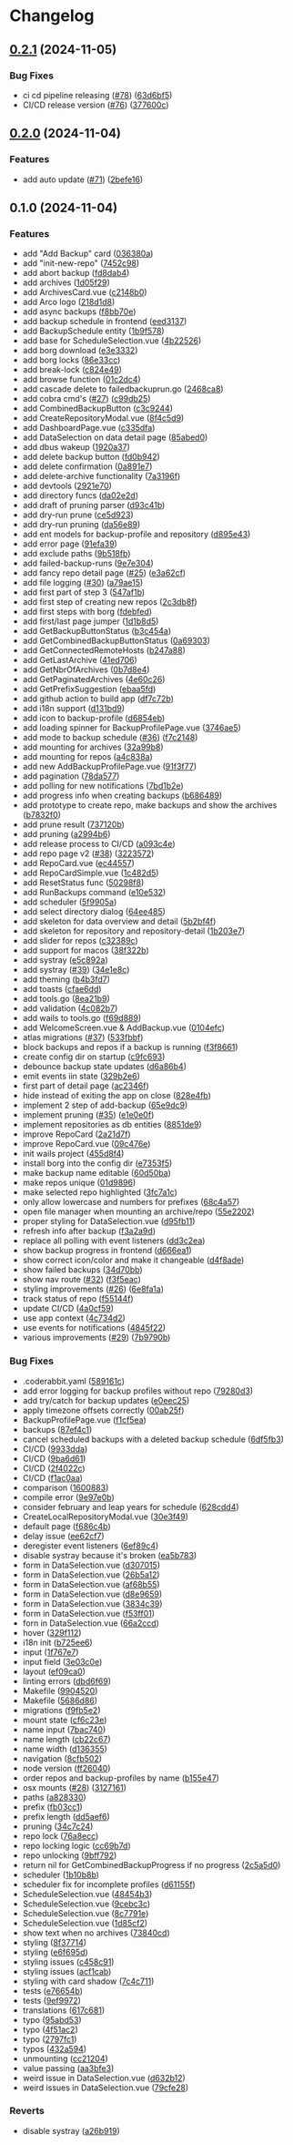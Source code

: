 # Changelog

## [0.2.1](https://github.com/loomi-labs/arco/compare/v0.2.0...v0.2.1) (2024-11-05)


### Bug Fixes

* ci cd pipeline releasing ([#78](https://github.com/loomi-labs/arco/issues/78)) ([63d6bf5](https://github.com/loomi-labs/arco/commit/63d6bf592b8d2d1fb8623c2eec52491531e5033e))
* CI/CD release version ([#76](https://github.com/loomi-labs/arco/issues/76)) ([377600c](https://github.com/loomi-labs/arco/commit/377600c934a0f6756fbc65f5c8759a4413af9446))

## [0.2.0](https://github.com/loomi-labs/arco/compare/v0.1.0...v0.2.0) (2024-11-04)


### Features

* add auto update ([#71](https://github.com/loomi-labs/arco/issues/71)) ([2befe16](https://github.com/loomi-labs/arco/commit/2befe165eafba3c3a099df69aa9e66654f670a2f))

## 0.1.0 (2024-11-04)


### Features

* add "Add Backup" card ([036380a](https://github.com/loomi-labs/arco/commit/036380aebd3bd08fef05eb6623f58bfc57a18190))
* add "init-new-repo" ([7452c98](https://github.com/loomi-labs/arco/commit/7452c980f29c22529f040fc9ccaa26598cabd6fb))
* add abort backup ([fd8dab4](https://github.com/loomi-labs/arco/commit/fd8dab4019353ec248e5a61f3ab1558e32b3b3d5))
* add archives ([1d05f29](https://github.com/loomi-labs/arco/commit/1d05f29f5e47aa2d8623a0d4a0f6c9a35289c342))
* add ArchivesCard.vue ([c2148b0](https://github.com/loomi-labs/arco/commit/c2148b06f2861cf30f47fd1e408f4d1600ff89c9))
* add Arco logo ([218d1d8](https://github.com/loomi-labs/arco/commit/218d1d8fcbaa4ce1f98c3eff3beeb96a1bcb25ca))
* add async backups ([f8bb70e](https://github.com/loomi-labs/arco/commit/f8bb70e4eb0f20e9721e8364ac0b5424368e8a7e))
* add backup schedule in frontend ([eed3137](https://github.com/loomi-labs/arco/commit/eed31374b00a922edba6500ea0653e36afe4249a))
* add BackupSchedule entity ([1b9f578](https://github.com/loomi-labs/arco/commit/1b9f578084dae096ca2af56a9b509aad9e2d4848))
* add base for ScheduleSelection.vue ([4b22526](https://github.com/loomi-labs/arco/commit/4b22526ac2e77975927fff840fca7d5e8e466604))
* add borg download ([e3e3332](https://github.com/loomi-labs/arco/commit/e3e3332a4eed3001e661ae6e2731347559f035e1))
* add borg locks ([86e33cc](https://github.com/loomi-labs/arco/commit/86e33cc54c673a33c304be070921a705abfeecf4))
* add break-lock ([c824e49](https://github.com/loomi-labs/arco/commit/c824e49d7f1304c279f9ae2a2ed7b4256830e4e2))
* add browse function ([01c2dc4](https://github.com/loomi-labs/arco/commit/01c2dc493568e6ae0a373e3a7c83234f8ca2de20))
* add cascade delete to failedbackuprun.go ([2468ca8](https://github.com/loomi-labs/arco/commit/2468ca8a824a6ce48162f712cefe255ae0f3f2cd))
* add cobra cmd's ([#27](https://github.com/loomi-labs/arco/issues/27)) ([c99db25](https://github.com/loomi-labs/arco/commit/c99db2575ffe783a38e1dfad2d026becb64f15ca))
* add CombinedBackupButton ([c3c9244](https://github.com/loomi-labs/arco/commit/c3c9244d87cbf752d5ff7d9de4dade947c69d485))
* add CreateRepositoryModal.vue ([8f4c5d9](https://github.com/loomi-labs/arco/commit/8f4c5d918f15e6cb6031590b42d8ff21dd1008f3))
* add DashboardPage.vue ([c335dfa](https://github.com/loomi-labs/arco/commit/c335dfa058207b763d4f3fd9db0190648cdd7fda))
* add DataSelection on data detail page ([85abed0](https://github.com/loomi-labs/arco/commit/85abed054238832dd4d70492b30da231dab74164))
* add dbus wakeup ([1920a37](https://github.com/loomi-labs/arco/commit/1920a37c97cbc558b5bb6797d2f0f98d400d5e20))
* add delete backup button ([fd0b942](https://github.com/loomi-labs/arco/commit/fd0b9421efb26f34f4bd0260efe21237ec3b66d1))
* add delete confirmation ([0a891e7](https://github.com/loomi-labs/arco/commit/0a891e770ee7e6e7920faa4e1f585bcc06f5c3d4))
* add delete-archive functionality ([7a3196f](https://github.com/loomi-labs/arco/commit/7a3196f85b975bbde15e3994cb916d418b59e4f8))
* add devtools ([2921e70](https://github.com/loomi-labs/arco/commit/2921e70529c452009cfbaaf9613559457ed92f8a))
* add directory funcs ([da02e2d](https://github.com/loomi-labs/arco/commit/da02e2da493c8643045facd5bffc7cac4859e1ef))
* add draft of pruning parser ([d93c41b](https://github.com/loomi-labs/arco/commit/d93c41b53f97a4961146b9809c568713488366b5))
* add dry-run prune ([ce5d923](https://github.com/loomi-labs/arco/commit/ce5d92389439171c41dfe513abd56e2d8a5be0c8))
* add dry-run pruning ([da56e89](https://github.com/loomi-labs/arco/commit/da56e894b96c7129f382f69c26040acc8af90876))
* add ent models for backup-profile and repository ([d895e43](https://github.com/loomi-labs/arco/commit/d895e436658a55633f98a48fabdd8021bbca1ccf))
* add error page ([91efa39](https://github.com/loomi-labs/arco/commit/91efa3945bfdb4eccc2a2b792a86e365f5327899))
* add exclude paths ([9b518fb](https://github.com/loomi-labs/arco/commit/9b518fbc4b9509d00bf48b9152df6c5b68f06c78))
* add failed-backup-runs ([9e7e304](https://github.com/loomi-labs/arco/commit/9e7e304d78938ad0579550bd75e7c242b1614f84))
* add fancy repo detail page ([#25](https://github.com/loomi-labs/arco/issues/25)) ([e3a62cf](https://github.com/loomi-labs/arco/commit/e3a62cfb399871c8d30f6b11c081b72120a78e44))
* add file logging ([#30](https://github.com/loomi-labs/arco/issues/30)) ([a79ae15](https://github.com/loomi-labs/arco/commit/a79ae15ca116b5fa04ed762a78a46ec8660bad4d))
* add first part of step 3 ([547af1b](https://github.com/loomi-labs/arco/commit/547af1b576fddb7544260edc38ab5f62949fbea8))
* add first step of creating new repos ([2c3db8f](https://github.com/loomi-labs/arco/commit/2c3db8feeb39871b6cf342835b1a303a5d41bf30))
* add first steps with borg ([fdebfed](https://github.com/loomi-labs/arco/commit/fdebfedc3c07090ae96cefc85d2a2a676a1aaf32))
* add first/last page jumper ([1d1b8d5](https://github.com/loomi-labs/arco/commit/1d1b8d523db58e300b57cf6d74c043c2adc47291))
* add GetBackupButtonStatus ([b3c454a](https://github.com/loomi-labs/arco/commit/b3c454aae45a38bc88a2f2ebe23c5a70ccf5fe12))
* add GetCombinedBackupButtonStatus ([0a69303](https://github.com/loomi-labs/arco/commit/0a69303f843b5441e8bf253a7670c3f0b1eb58fe))
* add GetConnectedRemoteHosts ([b247a88](https://github.com/loomi-labs/arco/commit/b247a882d4538e6a70cf38acdb4755b270e7d97e))
* add GetLastArchive ([41ed706](https://github.com/loomi-labs/arco/commit/41ed706ccd77e490894a1ee41e72983bd5bea509))
* add GetNbrOfArchives ([0b7d8e4](https://github.com/loomi-labs/arco/commit/0b7d8e4a3673015b87e93c35a726c09f57132ce2))
* add GetPaginatedArchives ([4e60c26](https://github.com/loomi-labs/arco/commit/4e60c26d0e1ba122dfe2a639e0e457e74d616857))
* add GetPrefixSuggestion ([ebaa5fd](https://github.com/loomi-labs/arco/commit/ebaa5fdd1798e42750ff912b95c1290ab7c11f16))
* add github action to build app ([df7c72b](https://github.com/loomi-labs/arco/commit/df7c72b515b3616815065e148479f44097d44bfe))
* add i18n support ([d131bd9](https://github.com/loomi-labs/arco/commit/d131bd9e792829823070b6a41436e30b827ef60a))
* add icon to backup-profile ([d6854eb](https://github.com/loomi-labs/arco/commit/d6854eba8a1ecc87fbc89d4ac77a840fc80e2ee4))
* add loading spinner for BackupProfilePage.vue ([3746ae5](https://github.com/loomi-labs/arco/commit/3746ae5397c2b1ffacf68f4596829077297a7444))
* add mode to backup schedule ([#36](https://github.com/loomi-labs/arco/issues/36)) ([f7c2148](https://github.com/loomi-labs/arco/commit/f7c2148f45b7a883511882cd75f0ecd6c05e5b08))
* add mounting for archives ([32a99b8](https://github.com/loomi-labs/arco/commit/32a99b8656e51ee2604a4b1a8ba1d4bdf11f9b5f))
* add mounting for repos ([a4c838a](https://github.com/loomi-labs/arco/commit/a4c838a168c3572f5307cba63c92a011a06e9815))
* add new AddBackupProfilePage.vue ([91f3f77](https://github.com/loomi-labs/arco/commit/91f3f77198b5ed43d0d8b15ff899523a7b1c14a1))
* add pagination ([78da577](https://github.com/loomi-labs/arco/commit/78da5774af968af45dfd260f4684c98bc90e88a2))
* add polling for new notifications ([7bd1b2e](https://github.com/loomi-labs/arco/commit/7bd1b2e97d19933552e5909025db918bf1aa1a26))
* add progress info when creating backups ([b686489](https://github.com/loomi-labs/arco/commit/b68648904e882f86a06926f4b5f9de1554377204))
* add prototype to create repo, make backups and show the archives ([b7832f0](https://github.com/loomi-labs/arco/commit/b7832f0ea8cc3b8f98c3fbf5bb934b2623c114ca))
* add prune result ([737120b](https://github.com/loomi-labs/arco/commit/737120bbc0af11339cb3d16a9299bb0df5366a17))
* add pruning ([a2994b6](https://github.com/loomi-labs/arco/commit/a2994b682e28926a6ac7890685417d6aca0edbae))
* add release process to CI/CD ([a093c4e](https://github.com/loomi-labs/arco/commit/a093c4ee03f08f90de24524ac540fca73b38dbdd))
* add repo page v2 ([#38](https://github.com/loomi-labs/arco/issues/38)) ([3223572](https://github.com/loomi-labs/arco/commit/322357242e8c3d2be9e6e37fe6f1165dc6383ec8))
* add RepoCard.vue ([ec44557](https://github.com/loomi-labs/arco/commit/ec44557e7bfaa3519fdeb0f1793d67160cbe6aeb))
* add RepoCardSimple.vue ([1c482d5](https://github.com/loomi-labs/arco/commit/1c482d525ad7d84fe702721f43318c815f6590b1))
* add ResetStatus func ([50298f8](https://github.com/loomi-labs/arco/commit/50298f8862c62938fc4ad51875b715229a3889bd))
* add RunBackups command ([e10e532](https://github.com/loomi-labs/arco/commit/e10e532fe140e344694a4516102a337f1c233763))
* add scheduler ([5f9905a](https://github.com/loomi-labs/arco/commit/5f9905a160542468f220861578269f80dbc1d72c))
* add select directory dialog ([64ee485](https://github.com/loomi-labs/arco/commit/64ee485b555760ae1b7523059cca8d9d4c87dfb6))
* add skeleton for data overview and detail ([5b2bf4f](https://github.com/loomi-labs/arco/commit/5b2bf4f5a9c918aebd3fe73a66e481921fb03e75))
* add skeleton for repository and repository-detail ([1b203e7](https://github.com/loomi-labs/arco/commit/1b203e7eafb1da234ea4b7d4f6f5408b59ddf6e5))
* add slider for repos ([c32389c](https://github.com/loomi-labs/arco/commit/c32389cd0d2ec0f35957f70b83736d3e87bcac8e))
* add support for macos ([38f322b](https://github.com/loomi-labs/arco/commit/38f322bc591222833f6411774c63fa82f5a1c8f8))
* add systray ([e5c892a](https://github.com/loomi-labs/arco/commit/e5c892a46aabb5113b1fc7603252a00c316f04c9))
* add systray ([#39](https://github.com/loomi-labs/arco/issues/39)) ([34e1e8c](https://github.com/loomi-labs/arco/commit/34e1e8c52c4f2e165c06d629f5786493f6fdc6f7))
* add theming ([b4b3fd7](https://github.com/loomi-labs/arco/commit/b4b3fd73b5cf02b4df203df135f1f409ebc18f60))
* add toasts ([cfae6dd](https://github.com/loomi-labs/arco/commit/cfae6dddd4714a5cfee6dbe18d8fcc95dcfb61bb))
* add tools.go ([8ea21b9](https://github.com/loomi-labs/arco/commit/8ea21b9bd844ae6339d7f0a91aeafe2b7984e1d7))
* add validation ([4c082b7](https://github.com/loomi-labs/arco/commit/4c082b70cd896f87fac1c1044c7fcbd1c6861a6e))
* add wails to tools.go ([f69d889](https://github.com/loomi-labs/arco/commit/f69d8891851b338231ce220729f3398dfd19d23c))
* add WelcomeScreen.vue & AddBackup.vue ([0104efc](https://github.com/loomi-labs/arco/commit/0104efc6b2be295e5e917fa1bdc5f381c4b5b9f6))
* atlas migrations ([#37](https://github.com/loomi-labs/arco/issues/37)) ([533fbbf](https://github.com/loomi-labs/arco/commit/533fbbf38763e391738fb9594799cabf58a3cc5e))
* block backups and repos if a backup is running ([f3f8661](https://github.com/loomi-labs/arco/commit/f3f8661cde2f9eadbe6a591aaf0cdecd0deb1491))
* create config dir on startup ([c9fc693](https://github.com/loomi-labs/arco/commit/c9fc6937c99766ca09f4d200752ba517e9c903b4))
* debounce backup state updates ([d6a86b4](https://github.com/loomi-labs/arco/commit/d6a86b455eeff05c33738c6415002e722c9bf481))
* emit events iin state ([329b2e6](https://github.com/loomi-labs/arco/commit/329b2e6e5960f6ad1388392385b5c10c65fb1a95))
* first part of detail page ([ac2346f](https://github.com/loomi-labs/arco/commit/ac2346fb49b16a56763b288f001e02ad9f1585f3))
* hide instead of exiting the app on close ([828e4fb](https://github.com/loomi-labs/arco/commit/828e4fbb759d63deb5d66cd112d9ce797ad6d65c))
* implement 2 step of add-backup ([65e9dc9](https://github.com/loomi-labs/arco/commit/65e9dc97a1b0ddab15028b17601e81faede9afaa))
* implement pruning ([#35](https://github.com/loomi-labs/arco/issues/35)) ([e1e0e0f](https://github.com/loomi-labs/arco/commit/e1e0e0fc25241a40e5ea2b3a99f138a2eaac6027))
* implement repositories as db entities ([8851de9](https://github.com/loomi-labs/arco/commit/8851de9b2db9bd73038f11c96472b805aed7d463))
* improve RepoCard ([2a21d7f](https://github.com/loomi-labs/arco/commit/2a21d7fdee6fafb16c968de4e41d3724c247d11e))
* improve RepoCard.vue ([09c476e](https://github.com/loomi-labs/arco/commit/09c476e765a9a6bf13e85fee9b69c0f52c47f4d6))
* init wails project ([455d8f4](https://github.com/loomi-labs/arco/commit/455d8f40ef1a819561d76736ade34052bcb817b0))
* install borg into the config dir ([e7353f5](https://github.com/loomi-labs/arco/commit/e7353f54146a1f6355bb0bbfc9d5ccacecc17765))
* make backup name editable ([60d50ba](https://github.com/loomi-labs/arco/commit/60d50ba6792fb34924b4ae046627917fa0e8dca2))
* make repos unique ([01d9896](https://github.com/loomi-labs/arco/commit/01d9896779a4f0dd7bb2fc2b421f80d03dfd292b))
* make selected repo highlighted ([3fc7a1c](https://github.com/loomi-labs/arco/commit/3fc7a1ca36667eb5a53138a712d2aae5afd26dec))
* only allow lowercase and numbers for prefixes ([68c4a57](https://github.com/loomi-labs/arco/commit/68c4a57ae9c99333d8650db7f6709e3037784f8d))
* open file manager when mounting an archive/repo ([55e2202](https://github.com/loomi-labs/arco/commit/55e2202873f32ba0c8c49eac73629a89f8c2e795))
* proper styling for DataSelection.vue ([d95fb11](https://github.com/loomi-labs/arco/commit/d95fb11e85d2186297c7bc084bc6cc431ee3dac3))
* refresh info after backup ([f3a2a9d](https://github.com/loomi-labs/arco/commit/f3a2a9deccb3917ade2a1d8c33822958abc2c14e))
* replace all polling with event listeners ([dd3c2ea](https://github.com/loomi-labs/arco/commit/dd3c2ea28ebe5adb5c687846d02847c6ae1bbac9))
* show backup progress in frontend ([d666ea1](https://github.com/loomi-labs/arco/commit/d666ea11f2a99236173fba7f36516ca458aa1e6d))
* show correct icon/color and make it changeable ([d4f8ade](https://github.com/loomi-labs/arco/commit/d4f8ade2ea3b0660ba582c7b96815091876526e8))
* show failed backups ([34d70bb](https://github.com/loomi-labs/arco/commit/34d70bb58cd56f5ca6e7887365decc8d9cb1b2e5))
* show nav route ([#32](https://github.com/loomi-labs/arco/issues/32)) ([f3f5eac](https://github.com/loomi-labs/arco/commit/f3f5eac209ddf68e691820c904b7274c4cb8c727))
* styling improvements ([#26](https://github.com/loomi-labs/arco/issues/26)) ([6e8fa1a](https://github.com/loomi-labs/arco/commit/6e8fa1abf0127fc5c28abd2983a01c8016fd0968))
* track status of repo ([f55144f](https://github.com/loomi-labs/arco/commit/f55144f6f8dc03d224cba21b7059639a819d1138))
* update CI/CD ([4a0cf59](https://github.com/loomi-labs/arco/commit/4a0cf5913dfd5e561f467a3a446d486129b795ed))
* use app context ([4c734d2](https://github.com/loomi-labs/arco/commit/4c734d24d8099d053db54408382a21fb9f9dbfbf))
* use events for notifications ([4845f22](https://github.com/loomi-labs/arco/commit/4845f22ec12e076b7eb82088206a616ccadcc349))
* various improvements ([#29](https://github.com/loomi-labs/arco/issues/29)) ([7b9790b](https://github.com/loomi-labs/arco/commit/7b9790b0480682499a6649502309652672a415d4))


### Bug Fixes

* .coderabbit.yaml ([589161c](https://github.com/loomi-labs/arco/commit/589161c3e8b76b2076fdd0ba522a4f35103b9f34))
* add error logging for backup profiles without repo ([79280d3](https://github.com/loomi-labs/arco/commit/79280d3248ef640a4eb079c461ec45a09511ccab))
* add try/catch for backup updates ([e0eec25](https://github.com/loomi-labs/arco/commit/e0eec250b7521a9b57f8f248df49107c4d55b96d))
* apply timezone offsets correctly ([00ab25f](https://github.com/loomi-labs/arco/commit/00ab25f99ed30770c18e9732a3a294ad53e072b1))
* BackupProfilePage.vue ([f1cf5ea](https://github.com/loomi-labs/arco/commit/f1cf5ea9a3f706736ac99d9c8a4e3e14b2ced7f2))
* backups ([87ef4c1](https://github.com/loomi-labs/arco/commit/87ef4c19e0aef87def89e9c0d22f7862e321d423))
* cancel scheduled backups with a deleted backup schedule ([6df5fb3](https://github.com/loomi-labs/arco/commit/6df5fb30d9227a5a6c42878f3c2e8293058ea77c))
* CI/CD ([9933dda](https://github.com/loomi-labs/arco/commit/9933dda6ec189ccc9bb9d36602ad3fef9213e41b))
* CI/CD ([9ba6d61](https://github.com/loomi-labs/arco/commit/9ba6d610de97f1a2656e66f8b08f67ccb4828d9b))
* CI/CD ([2f4022c](https://github.com/loomi-labs/arco/commit/2f4022c2aa176d9c63e3e0a9e825fb051b5df746))
* CI/CD ([f1ac0aa](https://github.com/loomi-labs/arco/commit/f1ac0aaf65c8d320aefc75ec561964c0891a2796))
* comparison ([1600883](https://github.com/loomi-labs/arco/commit/160088364fb4a2f30323b743f07d0a6db94e64f3))
* compile error ([9e97e0b](https://github.com/loomi-labs/arco/commit/9e97e0b07aabceba214d3c9e430eba2c9cce6f4c))
* consider february and leap years for schedule ([628cdd4](https://github.com/loomi-labs/arco/commit/628cdd46bb920a0f20512ef0a12ab52869eae62f))
* CreateLocalRepositoryModal.vue ([30e3f49](https://github.com/loomi-labs/arco/commit/30e3f4908d8e7ade98eb4363b4ff3c6698f1d696))
* default page ([f686c4b](https://github.com/loomi-labs/arco/commit/f686c4ba3292930e1489747d879466087e277f62))
* delay issue ([ee62cf7](https://github.com/loomi-labs/arco/commit/ee62cf7d80325a6f4d80b2ba4c4aaaac3a10da5c))
* deregister event listeners ([6ef89c4](https://github.com/loomi-labs/arco/commit/6ef89c46b9f86c1cd15537b5272694bc77245b59))
* disable systray because it's broken ([ea5b783](https://github.com/loomi-labs/arco/commit/ea5b78381036eee6215bdbc153d8b9e6968c8670))
* form in DataSelection.vue ([d307015](https://github.com/loomi-labs/arco/commit/d3070150cbdf94fc1edf4ab363d5ba081a44baa9))
* form in DataSelection.vue ([26b5a12](https://github.com/loomi-labs/arco/commit/26b5a1242d42cee253add2a747f5fd9d3bfa04a5))
* form in DataSelection.vue ([af68b55](https://github.com/loomi-labs/arco/commit/af68b551858a1f9537e35e56f14211f9a72e3293))
* form in DataSelection.vue ([d8e9659](https://github.com/loomi-labs/arco/commit/d8e96595f3fe00ee135a616994016e2f3b1fa2c8))
* form in DataSelection.vue ([3834c39](https://github.com/loomi-labs/arco/commit/3834c39188da377ce489d17df7ef3e6bf824e6be))
* form in DataSelection.vue ([f53ff01](https://github.com/loomi-labs/arco/commit/f53ff01c09eba421a3293ad2ccc2e6466ed1038f))
* forn in DataSelection.vue ([66a2ccd](https://github.com/loomi-labs/arco/commit/66a2ccdd15d9729df08351019e0eff0dd9efcbbf))
* hover ([329f112](https://github.com/loomi-labs/arco/commit/329f11230ea266500ca834ead5a979a559dadb68))
* i18n init ([b725ee6](https://github.com/loomi-labs/arco/commit/b725ee686fdf0d0c6558283e58d1b272654cfd26))
* input ([1f767e7](https://github.com/loomi-labs/arco/commit/1f767e7c22e055488bef861e760ee5b207e61830))
* input field ([3e03c0e](https://github.com/loomi-labs/arco/commit/3e03c0e2327f50e4dfc4258b146bb1a9c7cdc2f4))
* layout ([ef09ca0](https://github.com/loomi-labs/arco/commit/ef09ca08a603cd1825077e35509ce947ea5a460a))
* linting errors ([dbd6f69](https://github.com/loomi-labs/arco/commit/dbd6f695184daa0e1c2a68b6105305506bce57b2))
* Makefile ([9904520](https://github.com/loomi-labs/arco/commit/9904520137c2c4b1669152e61cd5b35bf98b2882))
* Makefile ([5686d86](https://github.com/loomi-labs/arco/commit/5686d8640b38651c8b86cba7a893d5552773efb3))
* migrations ([f9fb5e2](https://github.com/loomi-labs/arco/commit/f9fb5e2e0d0e49f855beee9e6c0d63f850062f82))
* mount state ([cf6c23e](https://github.com/loomi-labs/arco/commit/cf6c23ec14c11a76306d5366262c8b560601d931))
* name input ([7bac740](https://github.com/loomi-labs/arco/commit/7bac74003a9b61f47c7169876b2f9f242143bd7f))
* name length ([cb22c67](https://github.com/loomi-labs/arco/commit/cb22c6736cd5171257c14baf7a262e18748d1a7a))
* name width ([d136355](https://github.com/loomi-labs/arco/commit/d1363555ffba034eaeb56da51f228e543f6019a5))
* navigation ([8cfb502](https://github.com/loomi-labs/arco/commit/8cfb50238dc4b77f2dcdc5cf567487fa26a8e943))
* node version ([ff26040](https://github.com/loomi-labs/arco/commit/ff260400fbd4d38b567b9fd91f4194a3d188f5ba))
* order repos and backup-profiles by name ([b155e47](https://github.com/loomi-labs/arco/commit/b155e4739b5c9d09933f42fe712d433ed8c52498))
* osx mounts ([#28](https://github.com/loomi-labs/arco/issues/28)) ([3127161](https://github.com/loomi-labs/arco/commit/31271612eb56b7ed2985cb9bd5ae2d6ee7dd24ba))
* paths ([a828330](https://github.com/loomi-labs/arco/commit/a8283309bb35938b4bbc90b0173d5d9b8ea1faba))
* prefix ([fb03cc1](https://github.com/loomi-labs/arco/commit/fb03cc1b0c5e60ac27c2aa8cff2da49103e6167d))
* prefix length ([dd5aef6](https://github.com/loomi-labs/arco/commit/dd5aef69e37fb550a53cd1d3f136a54332d97323))
* pruning ([34c7c24](https://github.com/loomi-labs/arco/commit/34c7c24967417b3e3929ab2aa6a9aa42292a0acd))
* repo lock ([76a8ecc](https://github.com/loomi-labs/arco/commit/76a8ecce796e1b5553eb9a9d8d108f44301e296f))
* repo locking logic ([cc69b7d](https://github.com/loomi-labs/arco/commit/cc69b7dcddd30dd40d4ed03c78c90d45fd344cee))
* repo unlocking ([9bff792](https://github.com/loomi-labs/arco/commit/9bff792c77880fa5900573df2f6400c224cace9c))
* return nil for GetCombinedBackupProgress if no progress ([2c5a5d0](https://github.com/loomi-labs/arco/commit/2c5a5d09a5a495366af10d101f4f65902526c753))
* scheduler ([1b10b8b](https://github.com/loomi-labs/arco/commit/1b10b8b0be8d3c4fe40a62219463b389bc0864aa))
* scheduler fix for incomplete profiles ([d61155f](https://github.com/loomi-labs/arco/commit/d61155f898975ee283ddc5f1ff407247e89646c1))
* ScheduleSelection.vue ([48454b3](https://github.com/loomi-labs/arco/commit/48454b36478ffd9e106998e2f539de8f61fb33bb))
* ScheduleSelection.vue ([9cebc3c](https://github.com/loomi-labs/arco/commit/9cebc3cca0cd22fc84331d0b233191bc465032a0))
* ScheduleSelection.vue ([8c7791e](https://github.com/loomi-labs/arco/commit/8c7791e1ec146d7d8f1fde5c9480beb582389a45))
* ScheduleSelection.vue ([1d85cf2](https://github.com/loomi-labs/arco/commit/1d85cf2e9913f5513af020a11dee2e840c02136a))
* show text when no archives ([73840cd](https://github.com/loomi-labs/arco/commit/73840cd84c71460ad4555ea4e9ca59ccf7689e96))
* styling ([8f37714](https://github.com/loomi-labs/arco/commit/8f37714a1212d87617a3bb8bcd06bb37dcd91eba))
* styling ([e6f695d](https://github.com/loomi-labs/arco/commit/e6f695d95e52f465a6c740bd7c5eaea11cbc1301))
* styling issues ([c458c91](https://github.com/loomi-labs/arco/commit/c458c915eeb9e02953b1876e8a1e0391527fd95b))
* styling issues ([acf1cab](https://github.com/loomi-labs/arco/commit/acf1cab356b876c667321deed2b6ed35f95567b2))
* styling with card shadow ([7c4c711](https://github.com/loomi-labs/arco/commit/7c4c711aae69fd8c83087119201cd5faaabd34f0))
* tests ([e76654b](https://github.com/loomi-labs/arco/commit/e76654b08931b916fd5ab27bbe44767555c9da91))
* tests ([9ef9972](https://github.com/loomi-labs/arco/commit/9ef997240c46d4751ba93fd252fe1e9780541d8f))
* translations ([617c681](https://github.com/loomi-labs/arco/commit/617c681c97e76ec50a524e8c29bf504be585d377))
* typo ([95abd53](https://github.com/loomi-labs/arco/commit/95abd5354b9e24cdf72964fc25d142b36cd361ff))
* typo ([4f51ac2](https://github.com/loomi-labs/arco/commit/4f51ac2e8f48750f01ac54a23faf8521f4f865cd))
* typo ([2797fc1](https://github.com/loomi-labs/arco/commit/2797fc16a0fc61b932dfd432c4d8abb32d644f35))
* typos ([432a594](https://github.com/loomi-labs/arco/commit/432a594445a315cf5b642f3f7af9ab431d1e1650))
* unmounting ([cc21204](https://github.com/loomi-labs/arco/commit/cc21204e54ad180e5b5b259ffc5dc229002bf5e8))
* value passing ([aa3bfe3](https://github.com/loomi-labs/arco/commit/aa3bfe3f1314c8729a02c93c408341fce1a81db2))
* weird issue in DataSelection.vue ([d632b12](https://github.com/loomi-labs/arco/commit/d632b12384c717c07ce93d9bb303ccffd3699537))
* weird issues in DataSelection.vue ([79cfe28](https://github.com/loomi-labs/arco/commit/79cfe28bd7a7b04ab2bad2cf3b6862c8cfbd0ba3))


### Reverts

* disable systray ([a26b919](https://github.com/loomi-labs/arco/commit/a26b9191e3808fe44b8442f138dbd5780c9e607e))
